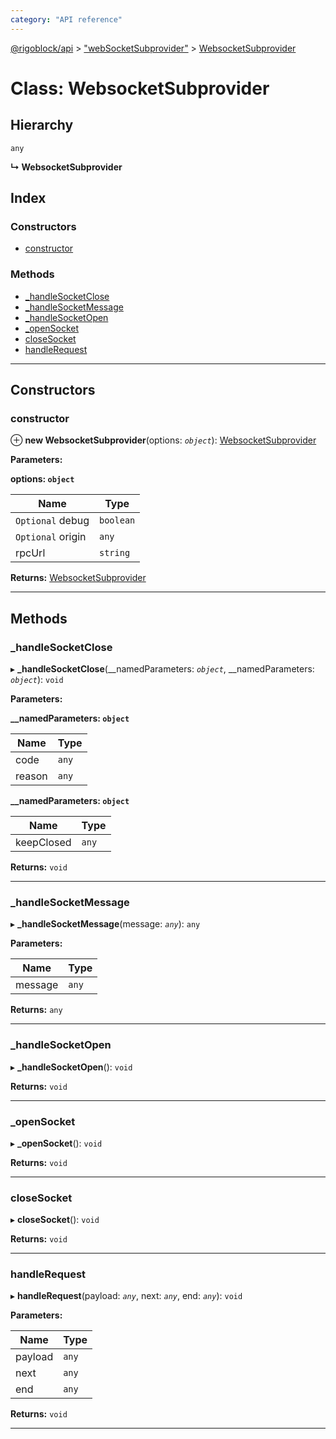```yaml
---
category: "API reference"
---
```



[@rigoblock/api](../1.quick_start.md) > ["webSocketSubprovider"](../modules/_websocketsubprovider_.md) > [WebsocketSubprovider](../classes/_websocketsubprovider_.websocketsubprovider.md)

# Class: WebsocketSubprovider

## Hierarchy

 `any`

**↳ WebsocketSubprovider**

## Index

### Constructors

* [constructor](_websocketsubprovider_.websocketsubprovider.md#constructor)

### Methods

* [_handleSocketClose](_websocketsubprovider_.websocketsubprovider.md#_handlesocketclose)
* [_handleSocketMessage](_websocketsubprovider_.websocketsubprovider.md#_handlesocketmessage)
* [_handleSocketOpen](_websocketsubprovider_.websocketsubprovider.md#_handlesocketopen)
* [_openSocket](_websocketsubprovider_.websocketsubprovider.md#_opensocket)
* [closeSocket](_websocketsubprovider_.websocketsubprovider.md#closesocket)
* [handleRequest](_websocketsubprovider_.websocketsubprovider.md#handlerequest)

---

## Constructors

<a id="constructor"></a>

###  constructor

⊕ **new WebsocketSubprovider**(options: *`object`*): [WebsocketSubprovider](_websocketsubprovider_.websocketsubprovider.md)

**Parameters:**

**options: `object`**

| Name | Type |
| ------ | ------ |
| `Optional` debug | `boolean` |
| `Optional` origin | `any` |
| rpcUrl | `string` |

**Returns:** [WebsocketSubprovider](_websocketsubprovider_.websocketsubprovider.md)

___

## Methods

<a id="_handlesocketclose"></a>

###  _handleSocketClose

▸ **_handleSocketClose**(__namedParameters: *`object`*, __namedParameters: *`object`*): `void`

**Parameters:**

**__namedParameters: `object`**

| Name | Type |
| ------ | ------ |
| code | `any` |
| reason | `any` |

**__namedParameters: `object`**

| Name | Type |
| ------ | ------ |
| keepClosed | `any` |

**Returns:** `void`

___
<a id="_handlesocketmessage"></a>

###  _handleSocketMessage

▸ **_handleSocketMessage**(message: *`any`*): `any`

**Parameters:**

| Name | Type |
| ------ | ------ |
| message | `any` |

**Returns:** `any`

___
<a id="_handlesocketopen"></a>

###  _handleSocketOpen

▸ **_handleSocketOpen**(): `void`

**Returns:** `void`

___
<a id="_opensocket"></a>

###  _openSocket

▸ **_openSocket**(): `void`

**Returns:** `void`

___
<a id="closesocket"></a>

###  closeSocket

▸ **closeSocket**(): `void`

**Returns:** `void`

___
<a id="handlerequest"></a>

###  handleRequest

▸ **handleRequest**(payload: *`any`*, next: *`any`*, end: *`any`*): `void`

**Parameters:**

| Name | Type |
| ------ | ------ |
| payload | `any` |
| next | `any` |
| end | `any` |

**Returns:** `void`

___

